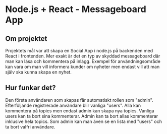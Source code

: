 # Node.js + React - Messageboard App

## Om projektet
Projektets mål var att skapa en Social App i node.js på backenden med React i frontenden. Mer exakt är det en typ av skyddad messageboard där man kan läsa och kommentera på inlägg. Exempel för användningsområde kan vara om man vill informera kunder om nyheter men endast vill att man själv ska kunna skapa en nyhet.

## Hur funkar det?
Den första användaren som skapas får automatiskt rollen som "admin". Efterföljande registrerade användare blir vanliga "users". Alla kan kommentera på topics men endast admin kan skapa nya topics. Vanliga users kan ta bort sina kommenterar. Admin kan ta bort allas kommenterar inklusive hela topics. Som admin kan man även se en lista med "users" och ta bort valfri användare.
